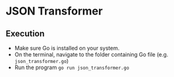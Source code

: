 # JSON Transformer

## Execution

- Make sure Go is installed on your system.
- On the terminal, navigate to the folder containing Go file (e.g. `json_transformer.go`)
- Run the program `go run json_transformer.go`
